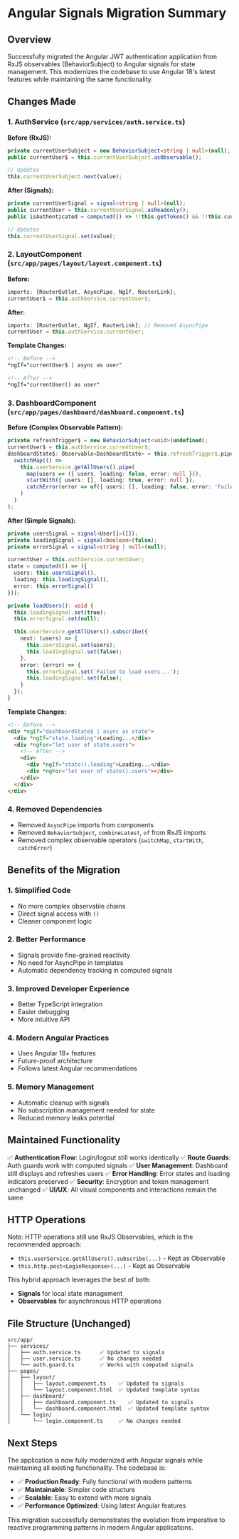 # Angular Signals Migration Summary

## Overview

Successfully migrated the Angular JWT authentication application from RxJS observables (BehaviorSubject) to Angular signals for state management. This modernizes the codebase to use Angular 18's latest features while maintaining the same functionality.

## Changes Made

### 1. AuthService (`src/app/services/auth.service.ts`)

**Before (RxJS):**

```typescript
private currentUserSubject = new BehaviorSubject<string | null>(null);
public currentUser$ = this.currentUserSubject.asObservable();

// Updates
this.currentUserSubject.next(value);
```

**After (Signals):**

```typescript
private currentUserSignal = signal<string | null>(null);
public currentUser = this.currentUserSignal.asReadonly();
public isAuthenticated = computed(() => !!this.getToken() && !!this.currentUser());

// Updates
this.currentUserSignal.set(value);
```

### 2. LayoutComponent (`src/app/pages/layout/layout.component.ts`)

**Before:**

```typescript
imports: [RouterOutlet, AsyncPipe, NgIf, RouterLink];
currentUser$ = this.authService.currentUser$;
```

**After:**

```typescript
imports: [RouterOutlet, NgIf, RouterLink]; // Removed AsyncPipe
currentUser = this.authService.currentUser;
```

**Template Changes:**

```html
<!-- Before -->
*ngIf="currentUser$ | async as user"

<!-- After -->
*ngIf="currentUser() as user"
```

### 3. DashboardComponent (`src/app/pages/dashboard/dashboard.component.ts`)

**Before (Complex Observable Pattern):**

```typescript
private refreshTrigger$ = new BehaviorSubject<void>(undefined);
currentUser$ = this.authService.currentUser$;
dashboardState$: Observable<DashboardState> = this.refreshTrigger$.pipe(
  switchMap(() =>
    this.userService.getAllUsers().pipe(
      map(users => ({ users, loading: false, error: null })),
      startWith({ users: [], loading: true, error: null }),
      catchError(error => of({ users: [], loading: false, error: 'Failed...' }))
    )
  )
);
```

**After (Simple Signals):**

```typescript
private usersSignal = signal<User[]>([]);
private loadingSignal = signal<boolean>(false);
private errorSignal = signal<string | null>(null);

currentUser = this.authService.currentUser;
state = computed(() => ({
  users: this.usersSignal(),
  loading: this.loadingSignal(),
  error: this.errorSignal()
}));

private loadUsers(): void {
  this.loadingSignal.set(true);
  this.errorSignal.set(null);

  this.userService.getAllUsers().subscribe({
    next: (users) => {
      this.usersSignal.set(users);
      this.loadingSignal.set(false);
    },
    error: (error) => {
      this.errorSignal.set('Failed to load users...');
      this.loadingSignal.set(false);
    }
  });
}
```

**Template Changes:**

```html
<!-- Before -->
<div *ngIf="dashboardState$ | async as state">
  <div *ngIf="state.loading">Loading...</div>
  <div *ngFor="let user of state.users">
    <!-- After -->
    <div>
      <div *ngIf="state().loading">Loading...</div>
      <div *ngFor="let user of state().users"></div>
    </div>
  </div>
</div>
```

### 4. Removed Dependencies

- Removed `AsyncPipe` imports from components
- Removed `BehaviorSubject`, `combineLatest`, `of` from RxJS imports
- Removed complex observable operators (`switchMap`, `startWith`, `catchError`)

## Benefits of the Migration

### 1. **Simplified Code**

- No more complex observable chains
- Direct signal access with `()`
- Cleaner component logic

### 2. **Better Performance**

- Signals provide fine-grained reactivity
- No need for AsyncPipe in templates
- Automatic dependency tracking in computed signals

### 3. **Improved Developer Experience**

- Better TypeScript integration
- Easier debugging
- More intuitive API

### 4. **Modern Angular Practices**

- Uses Angular 18+ features
- Future-proof architecture
- Follows latest Angular recommendations

### 5. **Memory Management**

- Automatic cleanup with signals
- No subscription management needed for state
- Reduced memory leaks potential

## Maintained Functionality

✅ **Authentication Flow**: Login/logout still works identically
✅ **Route Guards**: Auth guards work with computed signals
✅ **User Management**: Dashboard still displays and refreshes users
✅ **Error Handling**: Error states and loading indicators preserved
✅ **Security**: Encryption and token management unchanged
✅ **UI/UX**: All visual components and interactions remain the same

## HTTP Operations

Note: HTTP operations still use RxJS Observables, which is the recommended approach:

- `this.userService.getAllUsers().subscribe(...)` - Kept as Observable
- `this.http.post<LoginResponse>(...)` - Kept as Observable

This hybrid approach leverages the best of both:

- **Signals** for local state management
- **Observables** for asynchronous HTTP operations

## File Structure (Unchanged)

```
src/app/
├── services/
│   ├── auth.service.ts      ✅ Updated to signals
│   ├── user.service.ts      ✅ No changes needed
│   └── auth.guard.ts        ✅ Works with computed signals
├── pages/
│   ├── layout/
│   │   ├── layout.component.ts    ✅ Updated to signals
│   │   └── layout.component.html  ✅ Updated template syntax
│   ├── dashboard/
│   │   ├── dashboard.component.ts    ✅ Updated to signals
│   │   └── dashboard.component.html  ✅ Updated template syntax
│   └── login/
│       └── login.component.ts     ✅ No changes needed
```

## Next Steps

The application is now fully modernized with Angular signals while maintaining all existing functionality. The codebase is:

- ✅ **Production Ready**: Fully functional with modern patterns
- ✅ **Maintainable**: Simpler code structure
- ✅ **Scalable**: Easy to extend with more signals
- ✅ **Performance Optimized**: Using latest Angular features

This migration successfully demonstrates the evolution from imperative to reactive programming patterns in modern Angular applications.
